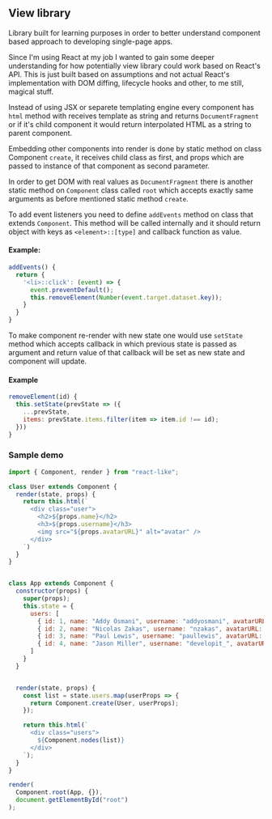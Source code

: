 ## View library 
 Library built for learning purposes in order to better understand component
based approach to developing single-page apps.

Since I'm using React at my job I wanted to gain some deeper understanding
for how potentially view library could work based on React's API. This is just
  built based on assumptions and not actual React's implementation with DOM
  diffing, lifecycle hooks and other, to me still, magical stuff.

Instead of using JSX or separete templating engine every component has `html`
method with receives template as string and returns `DocumentFragment` or if it's
child component it would return interpolated HTML as a string to parent
component.

Embedding other components into render is done by static method on class
Component `create`, it receives child class as first, and props which are passed to instance of that
component as second parameter.

In order to get DOM with real values as `DocumentFragment` there is another static
method on `Component` class called `root` which accepts exactly same
arguments as before mentioned static method `create`.

To add event listeners you need to define `addEvents` method on class that
extends `Component`. This method will be called internally and it should return
object with keys as `<element>::[type]` and callback function as value.

#### Example:
```javascript
addEvents() {
  return {
    '<li>::click': (event) => {
      event.preventDefault();
      this.removeElement(Number(event.target.dataset.key));
    }
  }
}
```

To make component re-render with new state one would use `setState` method which
accepts callback in which previous state is passed as argument and return value of
that callback will be set as new state and component will update.

#### Example
```javascript
removeElement(id) {
  this.setState(prevState => ({
    ...prevState,
    items: prevState.items.filter(item => item.id !== id);
  }))
}
```

### Sample demo
```javascript
import { Component, render } from "react-like";

class User extends Component {
  render(state, props) {
    return this.html(`
      <div class="user">
        <h2>${props.name}</h2>
        <h3>${props.username}</h3>
        <img src="${props.avatarURL}" alt="avatar" />
      </div>
    `)
  }
}


class App extends Component {
  constructor(props) {
    super(props);
    this.state = {
      users: [
        { id: 1, name: "Addy Osmani", username: "addyosmani", avatarURL: "" },
        { id: 2, name: "Nicolas Zakas", username: "nzakas", avatarURL: "" },
        { id: 3, name: "Paul Lewis", username: "paullewis", avatarURL: "" },
        { id: 4, name: "Jason Miller", username: "developit_", avatarURL: "" },
      ]
    }
  }


  render(state, props) {
    const list = state.users.map(userProps => {
      return Component.create(User, userProps);
    });

    return this.html(`
      <div class="users">
        ${Component.nodes(list)}
      </div>
    `);
  }
}

render(
  Component.root(App, {}), 
  document.getElementById("root")
);
```


